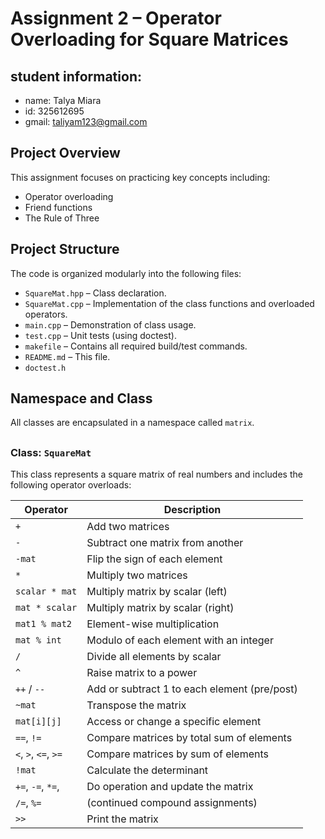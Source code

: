 # Assignment 2 – Operator Overloading for Square Matrices

## student information:
- name: Talya Miara
- id: 325612695
- gmail: taliyam123@gmail.com
##
## Project Overview
This assignment focuses on practicing key concepts including:
- Operator overloading  
- Friend functions  
- The Rule of Three  
##
## Project Structure

The code is organized modularly into the following files:

- `SquareMat.hpp` – Class declaration.
- `SquareMat.cpp` – Implementation of the class functions and overloaded operators.
- `main.cpp` – Demonstration of class usage.
- `test.cpp` – Unit tests (using doctest).
- `makefile` – Contains all required build/test commands.
- `README.md` – This file.
- `doctest.h`
##
## Namespace and Class
All classes are encapsulated in a namespace called `matrix`.
##
### Class: `SquareMat`

This class represents a square matrix of real numbers and includes the following operator overloads:

| Operator              | Description                                      |
|-----------------------|--------------------------------------------------|
| `+`                   | Add two matrices                                 |
| `-`                   | Subtract one matrix from another                 |
| `-mat`                | Flip the sign of each element                    |
| `*`                   | Multiply two matrices                            |
| `scalar * mat`        | Multiply matrix by scalar (left)                 |
| `mat * scalar`        | Multiply matrix by scalar (right)                |
| `mat1 % mat2`         | Element-wise multiplication                      |
| `mat % int`           | Modulo of each element with an integer           |
| `/`                   | Divide all elements by scalar                    |
| `^`                   | Raise matrix to a power                          |
| `++` / `--`           | Add or subtract 1 to each element (pre/post)     |
| `~mat`                | Transpose the matrix                             |
| `mat[i][j]`           | Access or change a specific element              |
| `==`, `!=`            | Compare matrices by total sum of elements        |
| `<`, `>`, `<=`, `>=`  | Compare matrices by sum of elements              |
| `!mat`                | Calculate the determinant                        |
| `+=`, `-=`, `*=`,     | Do operation and update the matrix               |
| `/=`, `%=`            | (continued compound assignments)                 |
| `>>`                  | Print the matrix                                 |